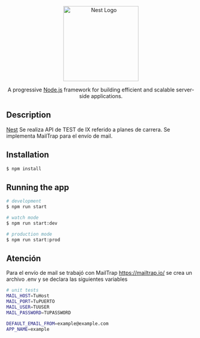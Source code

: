 <p align="center">
  <a href="http://nestjs.com/" target="blank"><img src="https://nestjs.com/img/logo-small.svg" width="200" alt="Nest Logo" /></a>
</p>

[circleci-image]: https://img.shields.io/circleci/build/github/nestjs/nest/master?token=abc123def456
[circleci-url]: https://circleci.com/gh/nestjs/nest

  <p align="center">A progressive <a href="http://nodejs.org" target="_blank">Node.js</a> framework for building efficient and scalable server-side applications.</p>

## Description

[Nest](https://github.com/nestjs/nest) Se realiza API de TEST de IX referido a planes de carrera. Se implementa MailTrap para el envío de mail.

## Installation

```bash
$ npm install
```

## Running the app

```bash
# development
$ npm run start

# watch mode
$ npm run start:dev

# production mode
$ npm run start:prod
```

## Atención

Para el envío de mail se trabajó con MailTrap https://mailtrap.io/ 
se crea un archivo .env y se declara las siguientes variables

```bash
# unit tests
MAIL_HOST=TuHost
MAIL_PORT=TuPUERTO
MAIL_USER=TUUSER
MAIL_PASSWORD=TUPASSWORD

DEFAULT_EMAIL_FROM=example@example.com
APP_NAME=example
```
